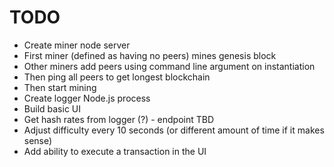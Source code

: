 # TODO

- Create miner node server
- First miner (defined as having no peers) mines genesis block
- Other miners add peers using command line argument on instantiation
- Then ping all peers to get longest blockchain
- Then start mining
- Create logger Node.js process
- Build basic UI
- Get hash rates from logger (?) - endpoint TBD
- Adjust difficulty every 10 seconds (or different amount of time if it makes sense)
- Add ability to execute a transaction in the UI
